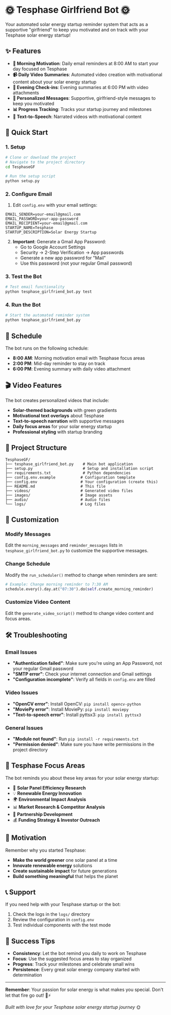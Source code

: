 # 🌞 Tesphase Girlfriend Bot 🌞

Your automated solar energy startup reminder system that acts as a supportive "girlfriend" to keep you motivated and on track with your Tesphase solar energy startup!

## ✨ Features

- **🌅 Morning Motivation**: Daily email reminders at 8:00 AM to start your day focused on Tesphase
- **📹 Daily Video Summaries**: Automated video creation with motivational content about your solar energy startup
- **🌅 Evening Check-ins**: Evening summaries at 6:00 PM with video attachments
- **💚 Personalized Messages**: Supportive, girlfriend-style messages to keep you motivated
- **📊 Progress Tracking**: Tracks your startup journey and milestones
- **🎵 Text-to-Speech**: Narrated videos with motivational content

## 🚀 Quick Start

### 1. Setup

```bash
# Clone or download the project
# Navigate to the project directory
cd TesphaseGF

# Run the setup script
python setup.py
```

### 2. Configure Email

1. Edit `config.env` with your email settings:
```env
EMAIL_SENDER=your-email@gmail.com
EMAIL_PASSWORD=your-app-password
EMAIL_RECIPIENT=your-email@gmail.com
STARTUP_NAME=Tesphase
STARTUP_DESCRIPTION=Solar Energy Startup
```

2. **Important**: Generate a Gmail App Password:
   - Go to Google Account Settings
   - Security → 2-Step Verification → App passwords
   - Generate a new app password for "Mail"
   - Use this password (not your regular Gmail password)

### 3. Test the Bot

```bash
# Test email functionality
python tesphase_girlfriend_bot.py test
```

### 4. Run the Bot

```bash
# Start the automated reminder system
python tesphase_girlfriend_bot.py
```

## 📅 Schedule

The bot runs on the following schedule:

- **8:00 AM**: Morning motivation email with Tesphase focus areas
- **2:00 PM**: Mid-day reminder to stay on track
- **6:00 PM**: Evening summary with daily video attachment

## 🎬 Video Features

The bot creates personalized videos that include:

- **Solar-themed backgrounds** with green gradients
- **Motivational text overlays** about Tesphase
- **Text-to-speech narration** with supportive messages
- **Daily focus areas** for your solar energy startup
- **Professional styling** with startup branding

## 📁 Project Structure

```
TesphaseGF/
├── tesphase_girlfriend_bot.py    # Main bot application
├── setup.py                      # Setup and installation script
├── requirements.txt              # Python dependencies
├── config.env.example           # Configuration template
├── config.env                   # Your configuration (create this)
├── README.md                    # This file
├── videos/                      # Generated video files
├── images/                      # Image assets
├── audio/                       # Audio files
└── logs/                        # Log files
```

## 🔧 Customization

### Modify Messages

Edit the `morning_messages` and `reminder_messages` lists in `tesphase_girlfriend_bot.py` to customize the supportive messages.

### Change Schedule

Modify the `run_scheduler()` method to change when reminders are sent:

```python
# Example: Change morning reminder to 7:30 AM
schedule.every().day.at("07:30").do(self.create_morning_reminder)
```

### Customize Video Content

Edit the `generate_video_script()` method to change video content and focus areas.

## 🛠️ Troubleshooting

### Email Issues

- **"Authentication failed"**: Make sure you're using an App Password, not your regular Gmail password
- **"SMTP error"**: Check your internet connection and Gmail settings
- **"Configuration incomplete"**: Verify all fields in `config.env` are filled

### Video Issues

- **"OpenCV error"**: Install OpenCV: `pip install opencv-python`
- **"MoviePy error"**: Install MoviePy: `pip install moviepy`
- **"Text-to-speech error"**: Install pyttsx3: `pip install pyttsx3`

### General Issues

- **"Module not found"**: Run `pip install -r requirements.txt`
- **"Permission denied"**: Make sure you have write permissions in the project directory

## 🌟 Tesphase Focus Areas

The bot reminds you about these key areas for your solar energy startup:

- 🔋 **Solar Panel Efficiency Research**
- 💡 **Renewable Energy Innovation**
- 🌍 **Environmental Impact Analysis**
- 📊 **Market Research & Competitor Analysis**
- 🤝 **Partnership Development**
- 💰 **Funding Strategy & Investor Outreach**

## 💚 Motivation

Remember why you started Tesphase:
- **Make the world greener** one solar panel at a time
- **Innovate renewable energy** solutions
- **Create sustainable impact** for future generations
- **Build something meaningful** that helps the planet

## 📞 Support

If you need help with your Tesphase startup or the bot:

1. Check the logs in the `logs/` directory
2. Review the configuration in `config.env`
3. Test individual components with the test mode

## 🎯 Success Tips

- **Consistency**: Let the bot remind you daily to work on Tesphase
- **Focus**: Use the suggested focus areas to stay organized
- **Progress**: Track your milestones and celebrate small wins
- **Persistence**: Every great solar energy company started with determination

---

**Remember**: Your passion for solar energy is what makes you special. Don't let that fire go out! 💚⚡

*Built with love for your Tesphase solar energy startup journey* 🌞 